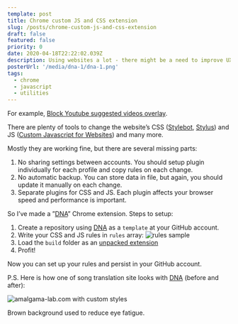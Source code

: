 ```yaml
---
template: post
title: Chrome custom JS and CSS extension
slug: /posts/chrome-custom-js-and-css-extension
draft: false
featured: false
priority: 0
date: 2020-04-18T22:22:02.039Z
description: Using websites a lot - there might be a need to improve UX or UI
posterUrl: '/media/dna-1/dna-1.png'
tags:
  - chrome
  - javascript
  - utilities
---
```


For example, [Block Youtube suggested videos overlay](/posts/block-youtube-suggested-videos-overlay).

There are plenty of tools to change the website’s CSS ([Stylebot](https://chrome.google.com/webstore/detail/stylebot/oiaejidbmkiecgbjeifoejpgmdaleoha?hl=en), [Stylus](https://chrome.google.com/webstore/detail/stylus/clngdbkpkpeebahjckkjfobafhncgmne?hl=en)) and JS ([Custom Javascript for Websites](https://chrome.google.com/webstore/detail/custom-javascript-for-web/ddbjnfjiigjmcpcpkmhogomapikjbjdk?hl=en)) and many more.

Mostly they are working fine, but there are several missing parts:

1. No sharing settings between accounts. You should setup plugin individually for each profile and copy rules on each change.
2. No automatic backup. You can store data in file, but again, you should update it manually on each change.
3. Separate plugins for CSS and JS. Each plugin affects your browser speed and performance is important.

So I’ve made a ”[DNA](https://github.com/dospolov/dna)” Chrome extension. Steps to setup:

1. Create a repository using [DNA](https://github.com/dospolov/dna) as a `template` at your GitHub account.
2. Write your CSS and JS rules in `rules` array:
   ![rules sample](/media/dna-1/dna-1.png 'rules sample')
3. Load the `build` folder as an [unpacked extension](https://webkul.com/blog/how-to-install-the-unpacked-extension-in-chrome/)
4. Profit!

Now you can set up your rules and persist in your GitHub account.

P.S. Here is how one of song translation site looks with [DNA](https://github.com/dospolov/dna) (before and after):

![amalgama-lab.com with custom styles](/media/dna-1/dna-2.png 'amalgama-lab.com with custom styles')

Brown background used to reduce eye fatigue.
